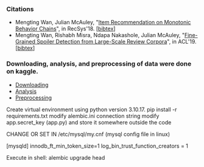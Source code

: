 <div>
    <h3>Citations</h3> 
    <ul>
        <li>Mengting Wan, Julian McAuley, "<a href="https://mengtingwan.github.io/paper/recsys18_mwan.pdf">Item Recommendation on Monotonic Behavior Chains</a>", in RecSys'18. [<a href="https://dblp.uni-trier.de/rec/conf/recsys/WanM18.html?view=bibtex">bibtex</a>]
        </li>
        <li>Mengting Wan, Rishabh Misra, Ndapa Nakashole, Julian McAuley, "<a href="https://mengtingwan.github.io/paper/acl19_mwan.pdf">Fine-Grained Spoiler Detection from Large-Scale Review Corpora</a>", in ACL'19. [<a href="https://dblp.uni-trier.de/rec/conf/acl/WanMNM19.html?view=bibtex">bibtex</a>]
        </li>
    </ul>
</div>
<div>
    <h3>Downloading, analysis, and preprocessing of data were done on kaggle.</h3>
    <ul>
        <li><a href="https://www.kaggle.com/code/mrtinicandreimarian/goodreads-book-graph-datasets-download">Downloading</a></li>
        <li><a href="https://www.kaggle.com/code/mrtinicandreimarian/goodreads-book-graph-analysis">Analysis</a></li>
        <li><a href="https://www.kaggle.com/code/mrtinicandreimarian/goodreads-book-graph-data-preprocessing">Preprocessing</a></li>
    </ul>
</div>

Create virtual environment using python version 3.10.17.
pip install -r requirements.txt
modify alembic.ini connection string
modify app.secret_key (app.py) and store it somewhere outside the code

CHANGE OR SET IN /etc/mysql/my.cnf (mysql config file in linux)

[mysqld]
innodb_ft_min_token_size=1
log_bin_trust_function_creators = 1



Execute in shell: alembic upgrade head
